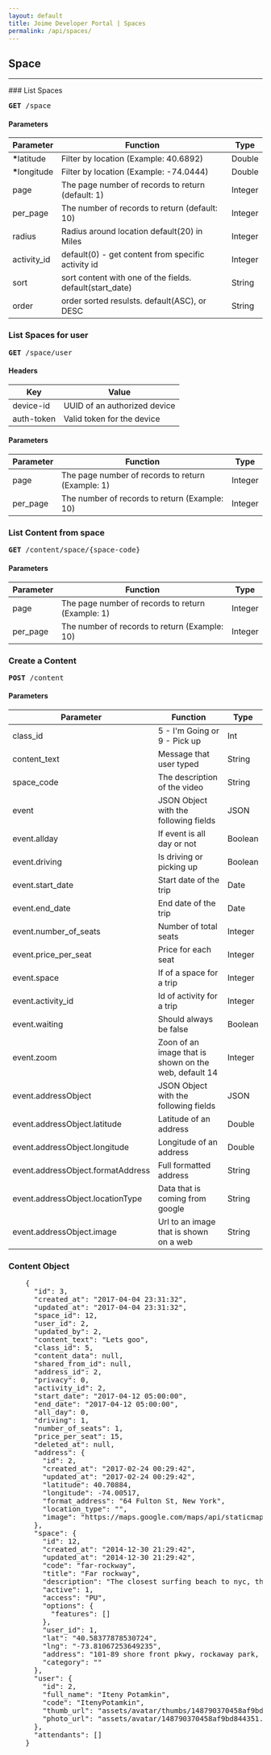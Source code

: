 ```yaml
---
layout: default
title: Joime Developer Portal | Spaces
permalink: /api/spaces/
---
```


## Space
<hr />
### List Spaces
<pre>
<b>GET</b> /space
</pre>

#### Parameters

Parameter | Function | Type 
--------- | -------- | ---- 
<b>*</b>latitude    | Filter by location (Example: 40.6892) | Double 
<b>*</b>longitude    | Filter by location (Example: -74.0444) | Double 
page | The page number of records to return (default: 1) | Integer 
per_page | The number of records to return (default: 10) | Integer 
radius | Radius around location default(20) in Miles | Integer 
activity_id | default(0) - get content from specific activity id | Integer 
sort | sort content with one of the fields. default(start_date) | String
order| order sorted resulsts. default(ASC), or DESC | String

### List Spaces for user
<pre>
<b>GET</b> /space/user
</pre>

#### Headers

Key | Value 
--------- | -------- 
device-id    | UUID of an authorized device 
auth-token   | Valid token for the device

#### Parameters

Parameter | Function | Type
--------- | -------- | ----
page | The page number of records to return (Example: 1) | Integer
per_page | The number of records to return (Example: 10) | Integer

### List Content from space
<pre>
<b>GET</b> /content/space/{space-code}
</pre>

#### Parameters

Parameter | Function | Type
--------- | -------- | ----
page | The page number of records to return (Example: 1) | Integer
per_page | The number of records to return (Example: 10) | Integer


### Create a Content
<pre><b>POST</b> /content</pre>

#### Parameters

Parameter | Function | Type
--------- | -------- | ----
class_id | 5 - I'm Going or 9 - Pick up | Int
content_text | Message that user typed | String
space_code | The description of the video | String
event | JSON Object with the following fields | JSON
event.allday | If event is all day or not | Boolean
event.driving | Is driving or picking up | Boolean
event.start_date | Start date of the trip | Date
event.end_date | End date of the trip | Date
event.number_of_seats | Number of total seats | Integer
event.price_per_seat | Price for each seat | Integer
event.space | If of a space for a trip | Integer
event.activity_id | Id of activity for a trip | Integer
event.waiting | Should always be false | Boolean
event.zoom | Zoon of an image that is shown on the web, default 14 | Integer
event.addressObject | JSON Object with the following fields | JSON
event.addressObject.latitude | Latitude of an address | Double
event.addressObject.longitude | Longitude of an address | Double
event.addressObject.formatAddress | Full formatted address | String
event.addressObject.locationType | Data that is coming from google | String
event.addressObject.image | Url to an image that is shown on a web | String


### Content Object
<pre>
    {
      "id": 3,
      "created_at": "2017-04-04 23:31:32",
      "updated_at": "2017-04-04 23:31:32",
      "space_id": 12,
      "user_id": 2,
      "updated_by": 2,
      "content_text": "Lets goo",
      "class_id": 5,
      "content_data": null,
      "shared_from_id": null,
      "address_id": 2,
      "privacy": 0,
      "activity_id": 2,
      "start_date": "2017-04-12 05:00:00",
      "end_date": "2017-04-12 05:00:00",
      "all_day": 0,
      "driving": 1,
      "number_of_seats": 1,
      "price_per_seat": 15,
      "deleted_at": null,
      "address": {
        "id": 2,
        "created_at": "2017-02-24 00:29:42",
        "updated_at": "2017-02-24 00:29:42",
        "latitude": 40.70884,
        "longitude": -74.00517,
        "format_address": "64 Fulton St, New York",
        "location_type": "",
        "image": "https://maps.google.com/maps/api/staticmap?center=64 Fulton St, New York&zoom=16&size=600x400&sensor=false&markers=64 Fulton St, New York"
      },
      "space": {
        "id": 12,
        "created_at": "2014-12-30 21:29:42",
        "updated_at": "2014-12-30 21:29:42",
        "code": "far-rockway",
        "title": "Far rockway",
        "description": "The closest surfing beach to nyc, the crowds are more challenging here than the waves. Average beachbreaks that need a sizable swell to make it in here with big e swells bringing some decent lefts.",
        "active": 1,
        "access": "PU",
        "options": {
          "features": []
        },
        "user_id": 1,
        "lat": "40.58377878530724",
        "lng": "-73.81067253649235",
        "address": "101-89 shore front pkwy, rockaway park, ny 11694",
        "category": ""
      },
      "user": {
        "id": 2,
        "full_name": "Iteny Potamkin",
        "code": "ItenyPotamkin",
        "thumb_url": "assets/avatar/thumbs/148790370458af9bd844351.jpg",
        "photo_url": "assets/avatar/148790370458af9bd844351.jpg"
      },
      "attendants": []
    }
</pre>



